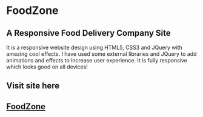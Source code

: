 # FoodZone

## A Responsive Food Delivery Company Site

It is a responsive website design using HTML5, CSS3 and JQuery with amezing cool effects.
I have used some external libraries and JQuery to add animations and effects to increase user experience.
It is fully responsive which looks good on all devices!

Visit site here
------------------------------------------------------------------------------------------
[FoodZone](https://iamajaykharat.github.io/FoodZone/)
------------------------------------------------------------------------------------------


